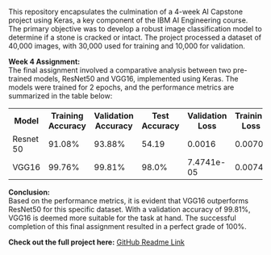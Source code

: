 This repository encapsulates the culmination of a 4-week AI Capstone project using Keras, a key component of the IBM AI Engineering course. The primary objective was to develop a robust image classification model to determine if a stone is cracked or intact. The project processed a dataset of 40,000 images, with 30,000 used for training and 10,000 for validation.</p>

<p><strong>Week 4 Assignment:</strong><br>
The final assignment involved a comparative analysis between two pre-trained models, ResNet50 and VGG16, implemented using Keras. The models were trained for 2 epochs, and the performance metrics are summarized in the table below:</p>

<table>
  <tr>
    <th>Model</th>
    <th>Training Accuracy</th>
    <th>Validation Accuracy</th>
    <th>Test Accuracy</th>
    <th>Validation Loss</th>
    <th>Training Loss</th>
  </tr>
  <tr>
    <td>Resnet 50</td>
    <td>91.08%</td>
    <td>93.88%</td>
    <td>54.19</td>
    <td>0.0016</td>
    <td>0.0070</td>
  </tr>
  <tr>
    <td>VGG16</td>
    <td>99.76%</td>
    <td>99.81%</td>
    <td>98.0%</td>
    <td>7.4741e-05</td>
    <td>0.0074</td>
  </tr>
</table>

<p><strong>Conclusion:</strong><br>
Based on the performance metrics, it is evident that VGG16 outperforms ResNet50 for this specific dataset. With a validation accuracy of 99.81%, VGG16 is deemed more suitable for the task at hand. The successful completion of this final assignment resulted in a perfect grade of 100%.</p>

<p><strong>Check out the full project here:</strong> <a href="GitHub readme link">GitHub Readme Link</a></p>
